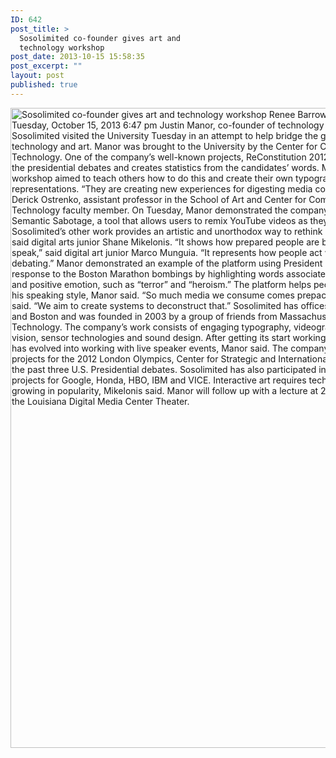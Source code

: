 ```yaml
---
ID: 642
post_title: >
  Sosolimited co-founder gives art and
  technology workshop
post_date: 2013-10-15 15:58:35
post_excerpt: ""
layout: post
published: true
---
```

<a href="/uploads/2013/11/Sosolimited-co-founder-gives-art-and-technology-workshop-lsureveille.com-News.png"><img class="alignnone size-large wp-image-643" alt=" Sosolimited co-founder gives art and technology workshop Renee Barrow | Posted: Tuesday, October 15, 2013 6:47 pm Justin Manor, co-founder of technology and art studio Sosolimited visited the University Tuesday in an attempt to help bridge the gap between technology and art.  Manor was brought to the University by the Center for Computation and Technology. One of the company’s well-known projects, ReConstitution 2012, breaks down the presidential debates and creates statistics from the candidates’ words. Manor’s workshop aimed to teach others how to do this and create their own typographic representations.  “They are creating new experiences for digesting media content,” said Derick Ostrenko, assistant professor in the School of Art and Center for Computation and Technology faculty member.  On Tuesday, Manor demonstrated the company’s new platform, Semantic Sabotage, a tool that allows users to remix YouTube videos as they please.  Sosolimited’s other work provides an artistic and unorthodox way to rethink public speaking, said digital arts junior Shane Mikelonis. “It shows how prepared people are before they speak,” said digital art junior Marco Munguia. “It represents how people act when they are debating.” Manor demonstrated an example of the platform using President Barack Obama’s response to the Boston Marathon bombings by highlighting words associated with negative and positive emotion, such as “terror” and “heroism.”  The platform helps people understand his speaking style, Manor said.  “So much media we consume comes prepackaged,” Manor said. “We aim to create systems to deconstruct that.” Sosolimited has offices in San Diego and Boston and was founded in 2003 by a group of friends from Massachusetts Institute of Technology. The company’s work consists of engaging typography, videography, computer vision, sensor technologies and sound design.  After getting its start working in nightclubs, it has evolved into working with live speaker events, Manor said.  The company contributed to projects for the 2012 London Olympics, Center for Strategic and International Studies and the past three U.S. Presidential debates. Sosolimited has also participated in interactive projects for Google, Honda, HBO, IBM and VICE.  Interactive art requires technology that is growing in popularity, Mikelonis said. Manor will follow up with a lecture at 2 p.m. today in the Louisiana Digital Media Center Theater." src="/uploads/2013/11/Sosolimited-co-founder-gives-art-and-technology-workshop-lsureveille.com-News-619x1024.png" width="619" height="1024" /></a>